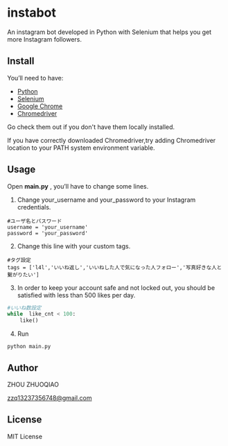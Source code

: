 # instabot
An instagram bot developed in Python with Selenium that helps you get more Instagram followers.
## Install
You’ll need to have:

 - [Python](https://www.python.org/downloads/)
 - [Selenium](https://selenium-python.readthedocs.io/installation.html)
 - [Google Chrome](https://www.google.com/chrome/)
 - [Chromedriver](https://chromedriver.chromium.org/downloads)

Go check them out if you don't have them locally installed.

If you have correctly downloaded Chromedriver,try adding Chromedriver location to your PATH system environment variable.

## Usage

Open **main.py** , you’ll have to change some lines.

1. Change your_username and your_password to your Instagram credentials.
```
#ユーザ名とパスワード
username = 'your_username'
password = 'your_password'
```
2. Change this line with your custom tags.
```
#タグ設定
tags = ['l4l','いいね返し','いいねした人で気になった人フォロー','写真好きな人と繋がりたい']
```
3. In order to keep your account safe and not locked out, you should be satisfied with less than 500 likes per day.
```python
#いいね数設定
while  like_cnt < 100:
	like()
```
4. Run
```
python main.py
```
## Author
ZHOU ZHUOQIAO

zzq13237356748@gmail.com

## License

MIT License
